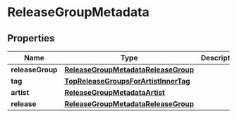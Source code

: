 

# ReleaseGroupMetadata


## Properties

| Name | Type | Description | Notes |
|------------ | ------------- | ------------- | -------------|
|**releaseGroup** | [**ReleaseGroupMetadataReleaseGroup**](ReleaseGroupMetadataReleaseGroup.md) |  |  [optional] |
|**tag** | [**TopReleaseGroupsForArtistInnerTag**](TopReleaseGroupsForArtistInnerTag.md) |  |  [optional] |
|**artist** | [**ReleaseGroupMetadataArtist**](ReleaseGroupMetadataArtist.md) |  |  [optional] |
|**release** | [**ReleaseGroupMetadataReleaseGroup**](ReleaseGroupMetadataReleaseGroup.md) |  |  [optional] |




